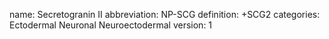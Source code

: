 name: Secretogranin II
abbreviation: NP-SCG
definition: +SCG2
categories: Ectodermal Neuronal Neuroectodermal
version: 1
